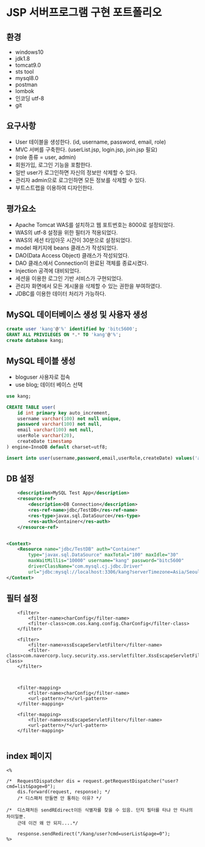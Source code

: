 # JSP 서버프로그램 구현 포트폴리오

## 환경

- windows10
- jdk1.8
- tomcat9.0
- sts tool
- mysql8.0
- postman
- lombok
- 인코딩 utf-8
- git

## 요구사항

- User 테이블을 생성한다. (id, username, password, email, role)
- MVC 서버를 구축한다. (userList.jsp, login.jsp, join.jsp 필요)
- (role 종류 = user, admin)
- 회원가입, 로그인 기능을 포함한다.
- 일반 user가 로그인하면 자신의 정보만 삭제할 수 있다.
- 관리자 admin으로 로그인하면 모든 정보를 삭제할 수 있다.
- 부트스트랩을 이용하여 디자인한다.


## 평가요소

- Apache Tomcat WAS를 설치하고 웹 포트번호는 8000로 설정되었다.
- WAS의 utf-8 설정을 위한 필터가 적용되었다.
- WAS의 세션 타임아웃 시간이 30분으로 설정되었다.
- model 패키지에 beans 클래스가 작성되었다.
- DAO(Data Access Object) 클래스가 작성되었다.
- DAO 클래스에서 Connection이 완료된 객체를 종료시켰다.
- Injection 공격에 대비되었다.
- 세션을 이용한 로그인 기반 서비스가 구현되었다.
- 관리자 화면에서 모든 게시물을 삭제할 수 있는 권한을 부여하였다.
- JDBC를 이용한 데이터 처리가 가능하다.



## MySQL 데이터베이스 생성 및 사용자 생성

```sql
create user 'kang'@'%' identified by 'bitc5600';
GRANT ALL PRIVILEGES ON *.* TO 'kang'@'%';
create database kang;
```

## MySQL 테이블 생성

- bloguser 사용자로 접속
- use blog; 데이터 베이스 선택

```sql
use kang;

CREATE TABLE user(
    id int primary key auto_increment,
    username varchar(100) not null unique,
    password varchar(100) not null,
    email varchar(100) not null,
    userRole varchar(20),
    createDate timestamp
) engine=InnoDB default charset=utf8;

insert into user(username,password,email,userRole,createDate) values('admin','1234','admin@gmail.com','admin',now());
```

## DB 설정

``` web.xml
	<description>MySQL Test App</description>
	<resource-ref>
		<description>DB Connection</description>
		<res-ref-name>jdbc/TestDB</res-ref-name>
		<res-type>javax.sql.DataSource</res-type>
		<res-auth>Container</res-auth>
	</resource-ref>
```

```context.xml

<Context>
	<Resource name="jdbc/TestDB" auth="Container"
		type="javax.sql.DataSource" maxTotal="100" maxIdle="30"
		maxWaitMillis="10000" username="kang" password="bitc5600"
		driverClassName="com.mysql.cj.jdbc.Driver"
		url="jdbc:mysql://localhost:3306/kang?serverTimezone=Asia/Seoul" />
</Context> 

```

## 필터 설정

```스크립트 방어, 인코딩 설정
	<filter>
		<filter-name>charConfig</filter-name>
		<filter-class>com.cos.kang.config.CharConfig</filter-class>
	</filter>
	
	<filter>
		<filter-name>xssEscapeServletFilter</filter-name>
		<filter-class>com.navercorp.lucy.security.xss.servletfilter.XssEscapeServletFilter</filter-class>
	</filter>
	


	<filter-mapping>
		<filter-name>charConfig</filter-name>
		<url-pattern>/*</url-pattern>
	</filter-mapping>

	<filter-mapping>
		<filter-name>xssEscapeServletFilter</filter-name>
		<url-pattern>/*</url-pattern>
	</filter-mapping>
	
```

## index 페이지
```
<%

/* 	RequestDispatcher dis = request.getRequestDispatcher("user?cmd=list&page=0");
	dis.forward(request, response); */
	/* 디스패처 만들면 안 통하는 이유? */
			
/* 	디스패처든 sendREdirect이든 식별자를 찾을 수 있음. 단지 필터를 타냐 안 타냐의 차이일뿐.
	근데 이건 왜 안 되지....*/
	
	response.sendRedirect("/kang/user?cmd=userList&page=0");
%>

```




